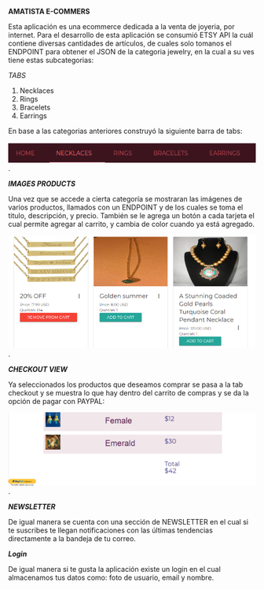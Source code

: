 
**AMATISTA E-COMMERS**

Esta aplicación es una ecommerce dedicada a la venta de joyeria, por internet.
Para el desarrollo de esta aplicación se consumió  ETSY API la cuál contiene
diversas cantidades de artículos, de cuales solo tomanos el ENDPOINT para obtener
el JSON de la categoria jewelry, en la cual a su ves tiene estas subcategorias:

*TABS*

1. Necklaces
2. Rings
3. Bracelets
4. Earrings

En base a las categorias anteriores construyó la siguiente barra de tabs:

![tabsBar](assets/images/barTabs.png).

***IMAGES PRODUCTS***

Una vez que  se accede a cierta categoría se mostraran las imágenes de varios
productos, llamados con un ENDPOINT y de los cuales se toma el titulo, descripción,
y precio. También se le agrega un botón a cada tarjeta el cual permite agregar al
carrito, y cambia de color cuando ya está agregado.


![cardProducts](assets/images/cardProducts.png).

***CHECKOUT VIEW***

Ya seleccionados los productos que deseamos comprar se pasa a la tab checkout y
se muestra lo que hay dentro del carrito de compras y se da la opción de pagar
con PAYPAL:

![checkout](assets/images/checkout.png).

***NEWSLETTER***

De igual manera se cuenta con una sección de NEWSLETTER en el cual si te suscribes
te llegan notificaciones con las últimas tendencias directamente a la bandeja
de tu correo.

***Login***

De igual manera si te gusta la aplicación existe un login en el cual almacenamos
tus datos como: foto de usuario, email y nombre.
